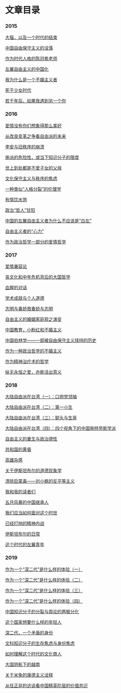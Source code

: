 # 文章目录
<h3>2015</h3>

<a href="https://github.com/sherry100098/article/blob/master/文章合集/2015/大猫，以及一个时代的结束.md
" title = "1501">大猫，以及一个时代的结束</a>

<a href="https://github.com/sherry100098/article/blob/master/文章合集/2015/中国自由保守主义的没落.md
" title = "1502">中国自由保守主义的没落</a> 

<a href="https://github.com/sherry100098/article/blob/master/文章合集/2015/作为时代人格的陈冠希老师.md
" title = "1503">作为时代人格的陈冠希老师</a> 

<a href="https://github.com/sherry100098/article/blob/master/文章合集/2015/左翼自由主义的中国化.md
" title = "1504">左翼自由主义的中国化</a> 

<a href="https://github.com/sherry100098/article/blob/master/文章合集/2015/我为什么是一个不婚主义者.md
" title = "1505">我为什么是一个不婚主义者</a> 

<a href="https://github.com/sherry100098/article/blob/master/文章合集/2015/死于少女时代.md
" title = "1506">死于少女时代</a> 

<a href="https://github.com/sherry100098/article/blob/master/文章合集/2015/若干年后，如果我遇到另一个你.md
" title = "1507">若干年后，如果我遇到另一个你</a> 

<h3>2016</h3>

<a href="https://github.com/sherry100098/article/blob/master/文章合集/2016/爱情没有你们想象得那么美好.md
" title = "1601">爱情没有你们想象得那么美好</a> 

<a href="https://github.com/sherry100098/article/blob/master/文章合集/2016/从改良变革之争看自由派的未来.md
" title = "1602">从改良变革之争看自由派的未来</a>

<a href="https://github.com/sherry100098/article/blob/master/文章合集/2016/李安与旧秩序的崩溃.md
" title = "1603">李安与旧秩序的崩溃</a> 

<a href="https://github.com/sherry100098/article/blob/master/文章合集/2016/施派的危险性，或当下知识分子的限度.md
" title = "1604">施派的危险性，或当下知识分子的限度</a> 

<a href="https://github.com/sherry100098/article/blob/master/文章合集/2016/世上到处都是不爱子女的父母.md
" title = "1605">世上到处都是不爱子女的父母</a> 

<a href="https://github.com/sherry100098/article/blob/master/文章合集/2016/文化保守主义与秩序的焦虑.md
" title = "1606">文化保守主义与秩序的焦虑</a> 

<a href="https://github.com/sherry100098/article/blob/master/文章合集/2016/一种类似“人格分裂”的伦理学.md
" title = "1607">一种类似“人格分裂”的伦理学</a> 

<a href="https://github.com/sherry100098/article/blob/master/文章合集/2016/有情饮水饱.md
" title = "1608">有情饮水饱</a> 

<a href="https://github.com/sherry100098/article/blob/master/文章合集/2016/政治“哲人”甘阳.md
" title = "1609">政治“哲人”甘阳</a> 

<a href="https://github.com/sherry100098/article/blob/master/文章合集/2016/中国的左翼自由主义者为什么不应该是“白左”.md
" title = "1610">中国的左翼自由主义者为什么不应该是“白左”</a> 

<a href="https://github.com/sherry100098/article/blob/master/文章合集/2016/自由主义者的“心力”.md
" title = "1611">自由主义者的“心力”</a> 

<a href="https://github.com/sherry100098/article/blob/master/文章合集/2016/作为政治哲学一部分的爱情哲学.md
" title = "1612">作为政治哲学一部分的爱情哲学</a> 

<h3>2017</h3>

<a href="https://github.com/sherry100098/article/tree/master/文章合集/2017
" title = "1701">爱情兼容论</a> 

<a href="https://github.com/sherry100098/article/blob/master/文章合集/2017/丧文化和中年危机背后的大国哲学.md
" title = "1702">丧文化和中年危机背后的大国哲学</a> 

<a href="https://github.com/sherry100098/article/blob/master/文章合集/2017/血腥的对话.md
" title = "1703">血腥的对话</a>

<a href="https://github.com/sherry100098/article/blob/master/文章合集/2017/学术成就与个人道德.md
" title = "1704">学术成就与个人道德</a>

<a href="https://github.com/sherry100098/article/blob/master/文章合集/2017/志明与春娇救春娇与志明.md
" title = "1705">志明与春娇救春娇与志明</a>

<a href="https://github.com/sherry100098/article/blob/master/文章合集/2017/自由主义的婚姻家庭观之演变.md
" title = "1706">自由主义的婚姻家庭观之演变</a>

<a href="https://github.com/sherry100098/article/blob/master/文章合集/2017/中国教育，小粉红和不婚主义.md
" title = "1707">中国教育，小粉红和不婚主义</a>

<a href="https://github.com/sherry100098/article/blob/master/文章合集/2017/中国伯林学——一部被自由保守主义挟持的历史.md
" title = "1708">中国伯林学——一部被自由保守主义挟持的历史</a>

<a href="https://github.com/sherry100098/article/blob/master/文章合集/2017/作为一种政治哲学的不婚主义.md
" title = "1709">作为一种政治哲学的不婚主义</a>

<a href="https://github.com/sherry100098/article/blob/master/文章合集/2017/作为精神治疗术的哲学.md
" title = "1710">作为精神治疗术的哲学</a>

<a href="https://github.com/sherry100098/article/blob/master/文章合集/2017/纵无永恒之爱，亦能活出意义.md
" title = "1711">纵无永恒之爱，亦能活出意义</a>

<h3>2018</h3>

<a href="https://github.com/sherry100098/article/blob/master/文章合集/2018/大陆自由派在台湾（一）：口炮党领袖.md
" title = "1801">大陆自由派在台湾（一）：口炮党领袖</a> 

<a href="https://github.com/sherry100098/article/blob/master/文章合集/2018/大陆自由派在台湾（二）：第一小生.md
" title = "1802">大陆自由派在台湾（二）：第一小生</a> 

<a href="https://github.com/sherry100098/article/blob/master/文章合集/2018/大陆自由派在台湾（三）：聪头与生哥.md
" title = "1803">大陆自由派在台湾（三）：聪头与生哥</a> 

<a href="https://github.com/sherry100098/article/blob/master/文章合集/2018/大陆自由派在台湾（四）：四个视角下的中国施特劳斯学派.md
" title = "1804">大陆自由派在台湾（四）：四个视角下的中国施特劳斯学派</a> 

<a href="https://github.com/sherry100098/article/blob/master/文章合集/2018/自由主义的重生与政治德性.md
" title = "1805">自由主义的重生与政治德性</a> 

<a href="https://github.com/sherry100098/article/blob/master/文章合集/2018/共和国的黄昏.md
" title = "1806">共和国的黄昏</a> 

<a href="https://github.com/sherry100098/article/blob/master/文章合集/2018/高雄杂感.md
" title = "1807">高雄杂感</a> 

<a href="https://github.com/sherry100098/article/blob/master/文章合集/2018/关于伊斯坦布尔的道德现象学.md
" title = "1808">关于伊斯坦布尔的道德现象学</a> 

<a href="https://github.com/sherry100098/article/blob/master/文章合集/2018/清除启蒙毒——刘小枫的反平等主义.md
" title = "1809">清除启蒙毒——刘小枫的反平等主义</a> 

<a href="https://github.com/sherry100098/article/blob/master/文章合集/2018/我和我的读者们
" title = "1810">我和我的读者们</a> 

<a href="https://github.com/sherry100098/article/blob/master/文章合集/2018/五月风暴的中国继承人.md
" title = "1811">五月风暴的中国继承人</a> 

<a href="https://github.com/sherry100098/article/blob/master/文章合集/2018/我们应当如何面对这个时世.md
" title = "1812">我们应当如何面对这个时世</a> 

<a href="https://github.com/sherry100098/article/blob/master/文章合集/2018/已经打响的精神内战.md
" title = "1813">已经打响的精神内战</a> 

<a href="https://github.com/sherry100098/article/blob/master/文章合集/2018/伊斯坦布尔的日常.md
" title = "1814">伊斯坦布尔的日常</a> 

<a href="https://github.com/sherry100098/article/blob/master/文章合集/2018/这个时代的左翼青年.md
" title = "1815">这个时代的左翼青年</a> 


<h3>2019</h3>

<a href="https://github.com/sherry100098/article/blob/master/文章合集/2019/作为一个“深二代”是什么样的体验（一）.md
" title = "1901">作为一个“深二代”是什么样的体验（一）</a> 

<a href="https://github.com/sherry100098/article/blob/master/文章合集/2019/作为一个“深二代”是什么样的体验（二）.md
" title = "1902">作为一个“深二代”是什么样的体验（二）</a> 

<a href="https://github.com/sherry100098/article/blob/master/文章合集/2019/作为一个“深二代”是什么样的体验（三）.md
" title = "1903">作为一个“深二代”是什么样的体验（三）</a> 

<a href="https://github.com/sherry100098/article/blob/master/文章合集/2019/作为一个“深二代”是什么样的体验（四）.md
" title = "1904">作为一个“深二代”是什么样的体验（四）</a> 

<a href="https://github.com/sherry100098/article/blob/master/文章合集/2019/中国知识分子的分裂与舆论的两极分化.md
" title = "1905">中国知识分子的分裂与舆论的两极分化</a> 

<a href="https://github.com/sherry100098/article/blob/master/文章合集/2019/这个国家想要什么样的年轻人.md
" title = "1906">这个国家想要什么样的年轻人</a> 

<a href="https://github.com/sherry100098/article/blob/master/文章合集/2019/深二代，一个矛盾的身份.md
" title = "1907">深二代，一个矛盾的身份</a> 

<a href="https://github.com/sherry100098/article/blob/master/文章合集/2019/文科知识分子的生存焦虑与身份焦虑.md
" title = "1908">文科知识分子的生存焦虑与身份焦虑</a> 

<a href="https://github.com/sherry100098/article/blob/master/文章合集/2019/如何理解这个时代的文化商人.md
" title = "1909">如何理解这个时代的文化商人</a> 

<a href="https://github.com/sherry100098/article/blob/master/文章合集/2019/大国阴影下的越南.md
" title = "1910">大国阴影下的越南</a> 

<a href="https://github.com/sherry100098/article/blob/master/文章合集/2019/关于米兔的康德主义诠释.md
" title = "1911">关于米兔的康德主义诠释</a> 

<a href="https://github.com/sherry100098/article/blob/master/文章合集/2019/从任正非的访谈看中国精英阶层的价值共识.md
" title = "1912">从任正非的访谈看中国精英阶层的价值共识</a> 

